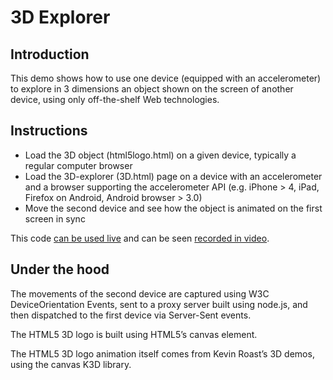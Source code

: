 # 3D Explorer
## Introduction

This demo shows how to use one device (equipped with an accelerometer) to explore in 3 dimensions an object shown on the screen of another device, using only off-the-shelf Web technologies.

## Instructions

* Load the 3D object (html5logo.html) on a given device, typically a regular computer browser
* Load the 3D-explorer (3D.html) page on a device with an accelerometer and a browser supporting the accelerometer API (e.g. iPhone > 4, iPad, Firefox on Android, Android browser > 3.0)
* Move the second device and see how the object is animated on the first screen in sync

This code [can be used live](http://strong-summer-2638.herokuapp.com/) and can be seen [recorded in video](http://www.w3.org/2011/11/3d-demo.html).

##  Under the hood

The movements of the second device are captured using W3C DeviceOrientation Events, sent to a proxy server built using node.js, and then dispatched to the first device via Server-Sent events.

The HTML5 3D logo is built using HTML5’s canvas element.

The HTML5 3D logo animation itself comes from Kevin Roast’s 3D demos, using the canvas K3D library.